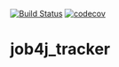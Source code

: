[![Build Status](https://travis-ci.org/BogdanKopylov/job4j_tracker.svg?branch=master)](https://travis-ci.org/BogdanKopylov/job4j_tracker)
[![codecov](https://codecov.io/gh/BogdanKopylov/job4j_tracker/branch/master/graph/badge.svg?token=BVZYHX6H1U)](https://codecov.io/gh/BogdanKopylov/job4j_tracker)
# job4j_tracker